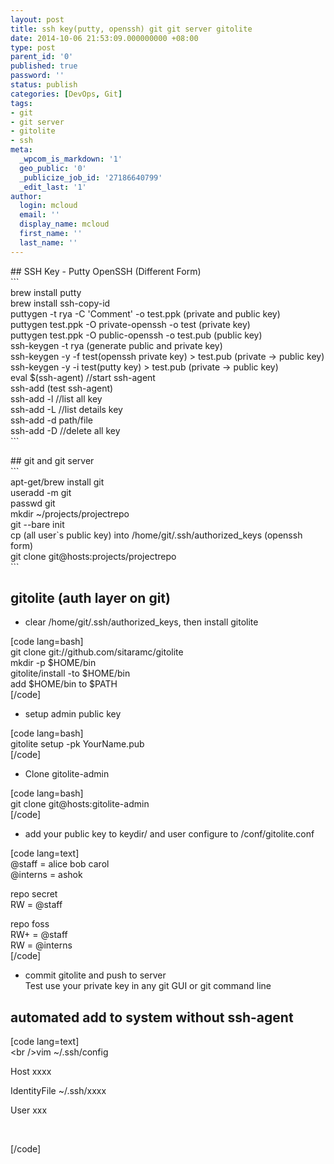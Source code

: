 ```yaml
---
layout: post
title: ssh key(putty, openssh) git git server gitolite
date: 2014-10-06 21:53:09.000000000 +08:00
type: post
parent_id: '0'
published: true
password: ''
status: publish
categories: [DevOps, Git]
tags:
- git
- git server
- gitolite
- ssh
meta:
  _wpcom_is_markdown: '1'
  geo_public: '0'
  _publicize_job_id: '27186640799'
  _edit_last: '1'
author:
  login: mcloud
  email: ''
  display_name: mcloud
  first_name: ''
  last_name: ''
---
```

<p>## SSH Key - Putty OpenSSH (Different Form)<br />
```<br />
brew install putty<br />
brew install ssh-copy-id<br />
puttygen -t rya -C 'Comment' -o test.ppk (private and public key)<br />
puttygen test.ppk -O private-openssh -o test (private key)<br />
puttygen test.ppk -O public-openssh -o test.pub (public key)<br />
ssh-keygen -t rya (generate public and private key)<br />
ssh-keygen -y -f test(openssh private key) &gt; test.pub (private -&gt; public key)<br />
ssh-keygen -y -i test(putty key) &gt; test.pub (private -&gt; public key)<br />
eval $(ssh-agent) //start ssh-agent<br />
ssh-add (test ssh-agent)<br />
ssh-add -l //list all key<br />
ssh-add -L //list details key<br />
ssh-add -d path/file<br />
ssh-add -D //delete all key<br />
```</p>
<p>## git and git server<br />
```<br />
apt-get/brew install git<br />
useradd -m git<br />
passwd git<br />
mkdir ~/projects/projectrepo<br />
git --bare init<br />
cp (all user`s public key) into /home/git/.ssh/authorized_keys (openssh form)<br />
git clone git@hosts:projects/projectrepo<br />
```</p>
<h2>gitolite (auth layer on git)</h2>
<ul>
<li>clear /home/git/.ssh/authorized_keys, then install gitolite</li>
</ul>
<p>[code lang=bash]<br />
git clone git://github.com/sitaramc/gitolite<br />
mkdir -p $HOME/bin<br />
gitolite/install -to $HOME/bin<br />
add $HOME/bin to $PATH<br />
[/code]</p>
<ul>
<li>setup admin public key</li>
</ul>
<p>[code lang=bash]<br />
gitolite setup -pk YourName.pub<br />
[/code]</p>
<ul>
<li>Clone gitolite-admin</li>
</ul>
<p>[code lang=bash]<br />
git clone git@hosts:gitolite-admin<br />
[/code]</p>
<ul>
<li>add your public key to keydir/ and user configure to /conf/gitolite.conf</li>
</ul>
<p>[code lang=text]<br />
@staff = alice bob carol<br />
@interns = ashok</p>
<p>repo secret<br />
RW = @staff</p>
<p>repo foss<br />
RW+ = @staff<br />
RW = @interns<br />
[/code]</p>
<ul>
<li>commit gitolite and push to server<br />
Test use your private key in any git GUI or git command line</li>
</ul>
<h2>automated add to system without ssh-agent</h2>
<p>[code lang=text]<br />
&lt;br /&gt;vim ~/.ssh/config</p>
<p>Host xxxx</p>
<p>IdentityFile ~/.ssh/xxxx</p>
<p>User xxx</p>
<p>&nbsp;</p>
<p>[/code]</p>
